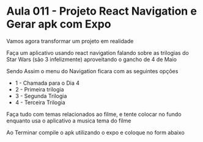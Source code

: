 # Aula 011 - Projeto React Navigation e Gerar apk com Expo

Vamos agora transformar um projeto em realidade


Faça um aplicativo usando react navigation falando sobre as trilogias do Star Wars (são 3 infelizmente) aproveitando o gancho de 4 de Maio

Sendo Assim o menu do Navigation ficara com as seguintes opções

- 1 - Chamada para o Dia 4
- 2 - Primeira trilogia
- 3 - Segunda Trilogia
- 4 - Terceira Trilogia

Faça tudo com temas relacionados ao filme, e tente colocar no fundo enquanto usa o aplicativo a musica tema do filme

Ao Terminar compile o apk utilizando o expo e coloque no form abaixo